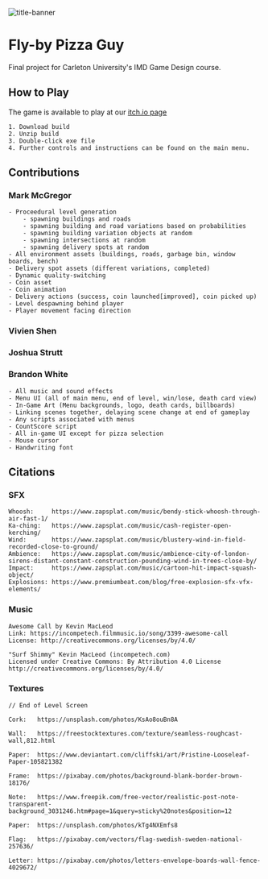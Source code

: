 ![title-banner](https://cdn.discordapp.com/attachments/675061196839321617/696534498883534848/FBPG_Poster.jpg)
# Fly-by Pizza Guy

Final project for Carleton University's IMD Game Design course.

## How to Play
The game is available to play at our [itch.io page](https://markmcgregor.itch.io/fly-by-pizza-guy)

	1. Download build
	2. Unzip build
	3. Double-click exe file
	4. Further controls and instructions can be found on the main menu.

## Contributions

### Mark McGregor
	- Proceedural level generation
		- spawning buildings and roads
		- spawning building and road variations based on probabilities
		- spawning building variation objects at random
		- spawning intersections at random
		- spawning delivery spots at random
	- All environment assets (buildings, roads, garbage bin, window boards, bench)
	- Delivery spot assets (different variations, completed)
	- Dynamic quality-switching
	- Coin asset
	- Coin animation
	- Delivery actions (success, coin launched[improved], coin picked up)
	- Level despawning behind player
	- Player movement facing direction
	
### Vivien Shen

### Joshua Strutt

### Brandon White

	- All music and sound effects
	- Menu UI (all of main menu, end of level, win/lose, death card view)
	- In-Game Art (Menu backgrounds, logo, death cards, billboards)
	- Linking scenes together, delaying scene change at end of gameplay
	- Any scripts associated with menus
	- CountScore script
	- All in-game UI except for pizza selection
	- Mouse cursor
	- Handwriting font

## Citations

### SFX
	Whoosh:		https://www.zapsplat.com/music/bendy-stick-whoosh-through-air-fast-1/
	Ka-ching:	https://www.zapsplat.com/music/cash-register-open-kerching/
	Wind:		https://www.zapsplat.com/music/blustery-wind-in-field-recorded-close-to-ground/
	Ambience:	https://www.zapsplat.com/music/ambience-city-of-london-sirens-distant-constant-construction-pounding-wind-in-trees-close-by/
	Impact:		https://www.zapsplat.com/music/cartoon-hit-impact-squash-object/
	Explosions:	https://www.premiumbeat.com/blog/free-explosion-sfx-vfx-elements/

### Music

	Awesome Call by Kevin MacLeod
	Link: https://incompetech.filmmusic.io/song/3399-awesome-call
	License: http://creativecommons.org/licenses/by/4.0/

	"Surf Shimmy" Kevin MacLeod (incompetech.com)
	Licensed under Creative Commons: By Attribution 4.0 License
	http://creativecommons.org/licenses/by/4.0/

### Textures
 
	// End of Level Screen
	
	Cork:	https://unsplash.com/photos/KsAo8ouBn8A

	Wall:	https://freestocktextures.com/texture/seamless-roughcast-wall,812.html

	Paper:	https://www.deviantart.com/cliffski/art/Pristine-Looseleaf-Paper-105821382
	
	Frame: 	https://pixabay.com/photos/background-blank-border-brown-18176/
	
	Note:	https://www.freepik.com/free-vector/realistic-post-note-transparent-background_3031246.htm#page=1&query=sticky%20notes&position=12

	Paper:	https://unsplash.com/photos/kTg4NXEmfs8

	Flag:	https://pixabay.com/vectors/flag-swedish-sweden-national-257636/

	Letter:	https://pixabay.com/photos/letters-envelope-boards-wall-fence-4029672/	

